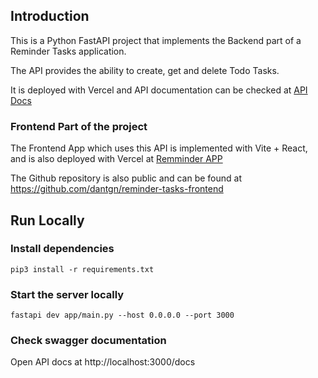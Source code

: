 ## Introduction

This is a Python FastAPI project that implements the Backend part of a Reminder Tasks application.

The API provides the ability to create, get and delete Todo Tasks.

It is deployed with Vercel and API documentation can be checked at [API Docs](https://reminder-app-python.vercel.app/docs)

### Frontend Part of the project
The Frontend App which uses this API is implemented with Vite + React, and is also deployed with Vercel at [Remminder APP](https://reminder-tasks-frontend.vercel.app/)

 The Github repository is also public and can be found at https://github.com/dantgn/reminder-tasks-frontend


## Run Locally

### Install dependencies
`pip3 install -r requirements.txt`

### Start the server locally
`fastapi dev app/main.py --host 0.0.0.0 --port 3000`

### Check swagger documentation
Open API docs at http://localhost:3000/docs